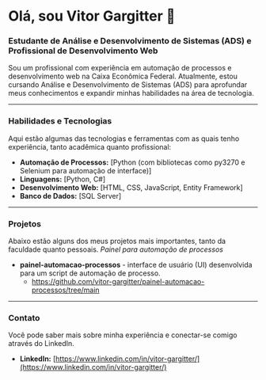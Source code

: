 # Olá, sou Vitor Gargitter 👋

### Estudante de Análise e Desenvolvimento de Sistemas (ADS) e Profissional de Desenvolvimento Web

Sou um profissional com experiência em automação de processos e desenvolvimento web na Caixa Econômica Federal. Atualmente, estou cursando Análise e Desenvolvimento de Sistemas (ADS) para aprofundar meus conhecimentos e expandir minhas habilidades na área de tecnologia.

---

### Habilidades e Tecnologias

Aqui estão algumas das tecnologias e ferramentas com as quais tenho experiência, tanto acadêmica quanto profissional:

* **Automação de Processos:** [Python (com bibliotecas como py3270 e Selenium para automação de interface)]
* **Linguagens:** [Python, C#]
* **Desenvolvimento Web:** [HTML, CSS, JavaScript, Entity Framework]
* **Banco de Dados:** [SQL Server]

---

### Projetos

Abaixo estão alguns dos meus projetos mais importantes, tanto da faculdade quanto pessoais.
*Painel para automação de processos*

* **painel-automacao-processos** - interface de usuário (UI) desenvolvida para um script de automação de processo.
    * https://github.com/vitor-gargitter/painel-automacao-processos/tree/main

---

### Contato

Você pode saber mais sobre minha experiência e conectar-se comigo através do LinkedIn.

* **LinkedIn:** [https://www.linkedin.com/in/vitor-gargitter/](https://www.linkedin.com/in/vitor-gargitter/)
